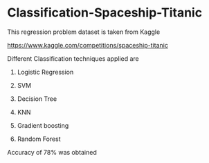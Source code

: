 # Classification-Spaceship-Titanic

This regression problem dataset is taken from Kaggle

https://www.kaggle.com/competitions/spaceship-titanic

Different Classification techniques applied are

1. Logistic Regression

2. SVM

3. Decision Tree

4. KNN

5. Gradient boosting

6. Random Forest

Accuracy of 78% was obtained
